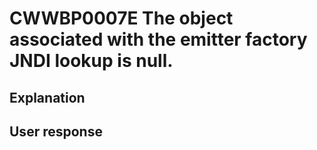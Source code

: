 # CWWBP0007E The object associated with the emitter factory JNDI lookup is null.

## Explanation

## User response